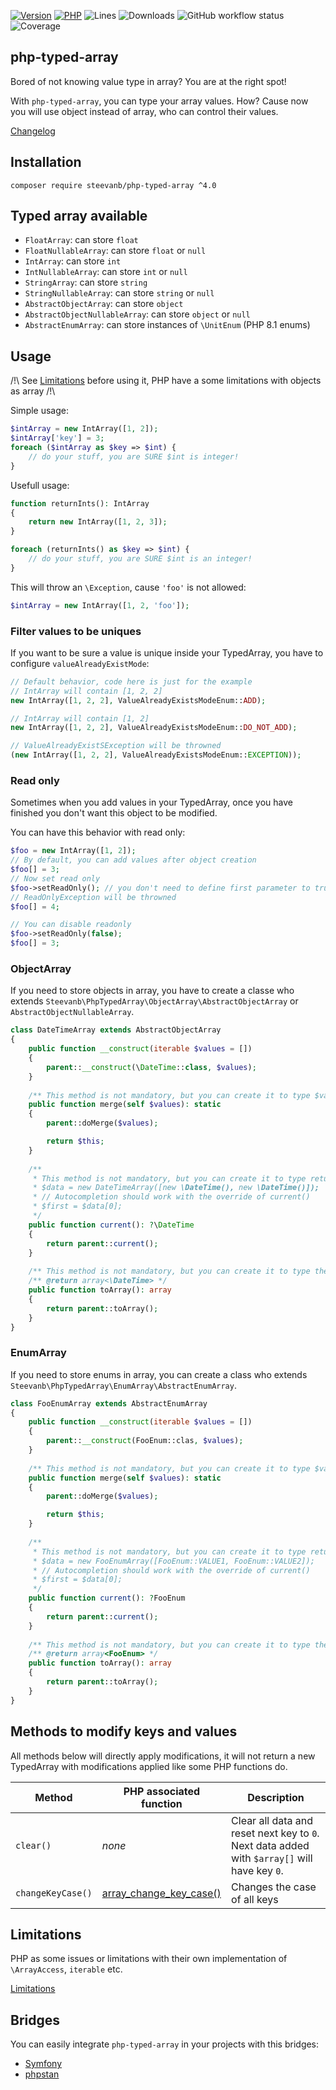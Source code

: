 [![Version](https://img.shields.io/badge/version-4.0.0-blueviolet.svg)](https://github.com/steevanb/php-typed-array/tree/4.0.0)
[![PHP](https://img.shields.io/badge/php-^8.1-blue.svg)](https://php.net)
![Lines](https://img.shields.io/badge/code%20lines-4,637-blue.svg)
![Downloads](https://poser.pugx.org/steevanb/php-typed-array/downloads)
![GitHub workflow status](https://img.shields.io/github/actions/workflow/status/steevanb/php-typed-array/ci.yml?branch=master)
![Coverage](https://img.shields.io/badge/coverage-96%25-success.svg)

## php-typed-array

Bored of not knowing value type in array? You are at the right spot!

With `php-typed-array`, you can type your array values. How? Cause now you will use object instead of array, who can control their values.

[Changelog](changelog.md)

## Installation

```
composer require steevanb/php-typed-array ^4.0
```

## Typed array available

 * `FloatArray`: can store `float`
 * `FloatNullableArray`: can store `float` or `null`
 * `IntArray`: can store `int`
 * `IntNullableArray`: can store `int` or `null`
 * `StringArray`: can store `string`
 * `StringNullableArray`: can store `string` or `null`
 * `AbstractObjectArray`: can store `object`
 * `AbstractObjectNullableArray`: can store `object` or `null`
 * `AbstractEnumArray`: can store instances of `\UnitEnum` (PHP 8.1 enums)

## Usage

/!\ See [Limitations](documentation/Limitations.md) before using it, PHP have a some limitations with objects as array /!\

Simple usage:
```php
$intArray = new IntArray([1, 2]);
$intArray['key'] = 3;
foreach ($intArray as $key => $int) {
    // do your stuff, you are SURE $int is integer!
}
```

Usefull usage:
```php
function returnInts(): IntArray
{
    return new IntArray([1, 2, 3]); 
}

foreach (returnInts() as $key => $int) {
    // do your stuff, you are SURE $int is an integer!
}
```

This will throw an `\Exception`, cause `'foo'` is not allowed:
```php
$intArray = new IntArray([1, 2, 'foo']);
```

### Filter values to be uniques

If you want to be sure a value is unique inside your TypedArray, you have to configure `valueAlreadyExistMode`:

```php
// Default behavior, code here is just for the example
// IntArray will contain [1, 2, 2]
new IntArray([1, 2, 2], ValueAlreadyExistsModeEnum::ADD);

// IntArray will contain [1, 2]
new IntArray([1, 2, 2], ValueAlreadyExistsModeEnum::DO_NOT_ADD);

// ValueAlreadyExistSException will be throwned
(new IntArray([1, 2, 2], ValueAlreadyExistsModeEnum::EXCEPTION));
```

### Read only

Sometimes when you add values in your TypedArray, once you have finished you don't want this object to be modified.

You can have this behavior with read only:

```php
$foo = new IntArray([1, 2]);
// By default, you can add values after object creation
$foo[] = 3;
// Now set read only
$foo->setReadOnly(); // you don't need to define first parameter to true: it's default value
// ReadOnlyException will be throwned
$foo[] = 4;

// You can disable readonly
$foo->setReadOnly(false);
$foo[] = 3;
```

### ObjectArray

If you need to store objects in array, you have to create a classe who extends
`Steevanb\PhpTypedArray\ObjectArray\AbstractObjectArray` or `AbstractObjectNullableArray`.

```php
class DateTimeArray extends AbstractObjectArray
{
    public function __construct(iterable $values = [])
    {
        parent::__construct(\DateTime::class, $values);
    }
    
    /** This method is not mandatory, but you can create it to type $values */
    public function merge(self $values): static
    {
        parent::doMerge($values);

        return $this;
    }
    
    /**
     * This method is not mandatory, but you can create it to type return when you access an item
     * $data = new DateTimeArray([new \DateTime(), new \DateTime()]);
     * // Autocompletion should work with the override of current()
     * $first = $data[0];
     */
    public function current(): ?\DateTime
    {
        return parent::current();
    }
    
    /** This method is not mandatory, but you can create it to type the return */
    /** @return array<\DateTime> */
    public function toArray(): array
    {
        return parent::toArray();
    }
}
```

### EnumArray

If you need to store enums in array, 
you can create a class who extends `Steevanb\PhpTypedArray\EnumArray\AbstractEnumArray`.

```php
class FooEnumArray extends AbstractEnumArray
{
    public function __construct(iterable $values = [])
    {
        parent::__construct(FooEnum::clas, $values);
    }
    
    /** This method is not mandatory, but you can create it to type $values */
    public function merge(self $values): static
    {
        parent::doMerge($values);

        return $this;
    }
    
    /**
     * This method is not mandatory, but you can create it to type return when you access an item
     * $data = new FooEnumArray([FooEnum::VALUE1, FooEnum::VALUE2]);
     * // Autocompletion should work with the override of current()
     * $first = $data[0];
     */
    public function current(): ?FooEnum
    {
        return parent::current();
    }
    
    /** This method is not mandatory, but you can create it to type the return */
    /** @return array<FooEnum> */
    public function toArray(): array
    {
        return parent::toArray();
    }
}
```

## Methods to modify keys and values

All methods below will directly apply modifications, 
it will not return a new TypedArray with modifications applied like some PHP functions do.

| Method | PHP associated function | Description |
| --- | --- | --- |
| `clear()` | _none_ | Clear all data and reset next key to `0`. Next data added with `$array[]` will have key `0`. |
| `changeKeyCase()` | [array_change_key_case()](https://www.php.net/manual/fr/function.array-change-key-case.php) | Changes the case of all keys |

## Limitations

PHP as some issues or limitations with their own implementation of `\ArrayAccess`, `iterable` etc.

[Limitations](documentation/Limitations.md)

## Bridges

You can easily integrate `php-typed-array` in your projects with this bridges:
* [Symfony](documentation/BridgeSymfony.md)
* [phpstan](documentation/BridgePhpstan.md)
